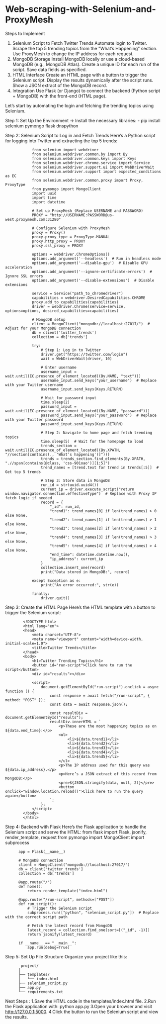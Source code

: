 # Web-scraping-with-Selenium-and-ProxyMesh

Steps to Implement
1. Selenium Script to Fetch Twitter Trends
Automate login to Twitter.
Scrape the top 5 trending topics from the "What’s Happening" section.
Use ProxyMesh to change the IP address for each request.
2. MongoDB Storage
Install MongoDB locally or use a cloud-based MongoDB (e.g., MongoDB Atlas).
Create a unique ID for each run of the script.
Save data fields as specified.
3. HTML Interface
Create an HTML page with a button to trigger the Selenium script.
Display the results dynamically after the script runs.
Show a JSON extract of the MongoDB record.
4. Integration
Use Flask (or Django) to connect the backend (Python script + MongoDB) with the front-end (HTML page).


 Let’s start by automating the login and fetching the trending topics using Selenium.

Step 1: Set Up the Environment
-> Install the necessary libraries:
           - pip install selenium pymongo flask dnspython
           
Step 2: Selenium Script to Log in and Fetch Trends
Here’s a Python script for logging into Twitter and extracting the top 5 trends:

                from selenium import webdriver
                from selenium.webdriver.common.by import By
                from selenium.webdriver.common.keys import Keys
                from selenium.webdriver.chrome.service import Service
                from selenium.webdriver.support.ui import WebDriverWait
                from selenium.webdriver.support import expected_conditions as EC
                from selenium.webdriver.common.proxy import Proxy, ProxyType
                from pymongo import MongoClient
                import uuid
                import time
                import datetime
                
                # Set up ProxyMesh (Replace USERNAME and PASSWORD)
                PROXY = "http://USERNAME:PASSWORD@us-west.proxymesh.com:31280"
                
                # Configure Selenium with ProxyMesh
                proxy = Proxy()
                proxy.proxy_type = ProxyType.MANUAL
                proxy.http_proxy = PROXY
                proxy.ssl_proxy = PROXY
                
                options = webdriver.ChromeOptions()
                options.add_argument('--headless')  # Run in headless mode
                options.add_argument('--disable-gpu')  # Disable GPU acceleration
                options.add_argument('--ignore-certificate-errors')  # Ignore SSL errors
                options.add_argument('--disable-extensions')  # Disable extensions
                
                service = Service("path_to_chromedriver")
                capabilities = webdriver.DesiredCapabilities.CHROME
                proxy.add_to_capabilities(capabilities)
                driver = webdriver.Chrome(service=service, options=options, desired_capabilities=capabilities)
                
                # MongoDB setup
                client = MongoClient("mongodb://localhost:27017/")  # Adjust for your MongoDB connection
                db = client['twitter_trends']
                collection = db['trends']
                
                try:
                    # Step 1: Log in to Twitter
                    driver.get("https://twitter.com/login")
                    wait = WebDriverWait(driver, 10)
                    
                    # Enter username
                    username_input = wait.until(EC.presence_of_element_located((By.NAME, "text")))
                    username_input.send_keys("your_username")  # Replace with your Twitter username
                    username_input.send_keys(Keys.RETURN)
                
                    # Wait for password input
                    time.sleep(2)
                    password_input = wait.until(EC.presence_of_element_located((By.NAME, "password")))
                    password_input.send_keys("your_password")  # Replace with your Twitter password
                    password_input.send_keys(Keys.RETURN)
                
                    # Step 2: Navigate to home page and fetch trending topics
                    time.sleep(5)  # Wait for the homepage to load
                    trends_section = wait.until(EC.presence_of_element_located((By.XPATH, "//section[contains(., 'What’s happening')]")))
                    trends = trends_section.find_elements(By.XPATH, ".//span[contains(@class, 'css-901oao')][1:5]")
                    trend_names = [trend.text for trend in trends[:5]]  # Get top 5 trends
                
                    # Step 3: Store data in MongoDB
                    run_id = str(uuid.uuid4())
                    current_ip = driver.execute_script("return window.navigator.connection.effectiveType")  # Replace with Proxy IP fetch logic if needed
                    record = {
                        "_id": run_id,
                        "trend1": trend_names[0] if len(trend_names) > 0 else None,
                        "trend2": trend_names[1] if len(trend_names) > 1 else None,
                        "trend3": trend_names[2] if len(trend_names) > 2 else None,
                        "trend4": trend_names[3] if len(trend_names) > 3 else None,
                        "trend5": trend_names[4] if len(trend_names) > 4 else None,
                        "end_time": datetime.datetime.now(),
                        "ip_address": current_ip
                    }
                    collection.insert_one(record)
                    print("Data stored in MongoDB:", record)
                
                except Exception as e:
                    print("An error occurred:", str(e))
                
                finally:
                    driver.quit()

Step 3: Create the HTML Page
Here’s the HTML template with a button to trigger the Selenium script:

            <!DOCTYPE html>
            <html lang="en">
            <head>
                <meta charset="UTF-8">
                <meta name="viewport" content="width=device-width, initial-scale=1.0">
                <title>Twitter Trends</title>
            </head>
            <body>
                <h1>Twitter Trending Topics</h1>
                <button id="run-script">Click here to run the script</button>
                <div id="results"></div>
            
                <script>
                    document.getElementById("run-script").onclick = async function () {
                        const response = await fetch("/run-script", { method: "POST" });
                        const data = await response.json();
            
                        const resultDiv = document.getElementById("results");
                        resultDiv.innerHTML = `
                            <p>These are the most happening topics as on ${data.end_time}:</p>
                            <ul>
                                <li>${data.trend1}</li>
                                <li>${data.trend2}</li>
                                <li>${data.trend3}</li>
                                <li>${data.trend4}</li>
                                <li>${data.trend5}</li>
                            </ul>
                            <p>The IP address used for this query was ${data.ip_address}.</p>
                            <p>Here’s a JSON extract of this record from MongoDB:</p>
                            <pre>${JSON.stringify(data, null, 2)}</pre>
                            <button onclick="window.location.reload()">Click here to run the query again</button>
                        `;
                    };
                </script>
            </body>
            </html>

Step 4: Backend with Flask
Here’s the Flask application to handle the Selenium script and serve the HTML:
          from flask import Flask, jsonify, render_template, request
          from pymongo import MongoClient
          import subprocess
          
          app = Flask(__name__)
          
          # MongoDB connection
          client = MongoClient("mongodb://localhost:27017/")
          db = client['twitter_trends']
          collection = db['trends']
          
          @app.route("/")
          def home():
              return render_template("index.html")
          
          @app.route("/run-script", methods=["POST"])
          def run_script():
              # Trigger the Selenium script
              subprocess.run(["python", "selenium_script.py"])  # Replace with the correct script path
          
              # Fetch the latest record from MongoDB
              latest_record = collection.find_one(sort=[("_id", -1)])
              return jsonify(latest_record)
          
          if __name__ == "__main__":
              app.run(debug=True)

Step 5: Set Up File Structure
Organize your project like this:

           project/
          │ 
          ├── templates/
          │   └── index.html
          ├── selenium_script.py
          ├── app.py
          └── requirements.txt


Next Steps : 
1.Save the HTML code in the templates/index.html file.
2.Run the Flask application with:
      python app.py
3.Open your browser and visit http://127.0.0.1:5000.
4.Click the button to run the Selenium script and view the results.
